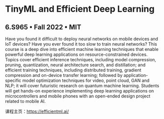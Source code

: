 # TinyML and Efficient Deep Learning

## 6.S965 • Fall 2022 • MIT

Have you found it difficult to deploy neural networks on mobile devices and IoT devices? Have you ever found it too slow to train neural networks? This course is a deep dive into efficient machine learning techniques that enable powerful deep learning applications on resource-constrained devices. Topics cover efficient inference techniques, including model compression, pruning, quantization, neural architecture search, and distillation; and efficient training techniques, including distributed training, gradient compression and on-device transfer learning; followed by application-specific model optimization techniques for video, point cloud, GAN and NLP; it will cover futuristic research on quantum machine learning. Students will get hands-on experience implementing deep learning applications on microcontrollers and mobile phones with an open-ended design project related to mobile AI.



课程主页：https://efficientml.ai/

